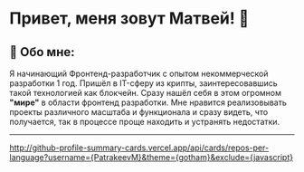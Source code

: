 # Привет, меня зовут Матвей! 👋
## :information_desk_person: Обо мне:
Я начинающий Фронтенд-разработчик с опытом некоммерческой разработки 1 год. Пришёл в IT-сферу из крипты, заинтересовавшись такой технологией как блокчейн. Сразу нашёл себя в этом огромном **"мире"** в области фронтенд разработки. Мне нравится реализовывать проекты различного масштаба и функционала и сразу видеть, что получается, так в процессе проще находить и устранять недостатки.
___
http://github-profile-summary-cards.vercel.app/api/cards/repos-per-language?username={PatrakeevM}&theme={gotham}&exclude={javascript}
